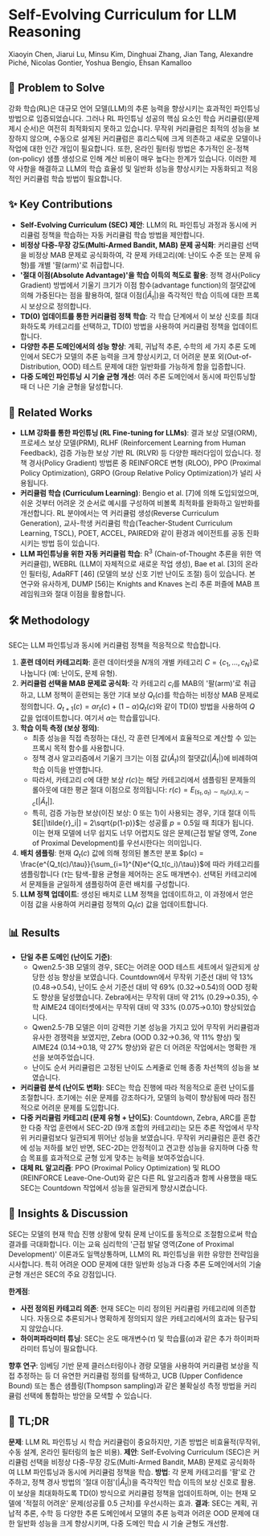 # Self-Evolving Curriculum for LLM Reasoning

Xiaoyin Chen, Jiarui Lu, Minsu Kim, Dinghuai Zhang, Jian Tang, Alexandre Piché, Nicolas Gontier, Yoshua Bengio, Ehsan Kamalloo

## 🧩 Problem to Solve

강화 학습(RL)은 대규모 언어 모델(LLM)의 추론 능력을 향상시키는 효과적인 파인튜닝 방법으로 입증되었습니다. 그러나 RL 파인튜닝 성공의 핵심 요소인 학습 커리큘럼(문제 제시 순서)은 여전히 최적화되지 못하고 있습니다. 무작위 커리큘럼은 최적의 성능을 보장하지 않으며, 수동으로 설계된 커리큘럼은 휴리스틱에 크게 의존하고 새로운 모델이나 작업에 대한 인간 개입이 필요합니다. 또한, 온라인 필터링 방법은 추가적인 온-정책(on-policy) 샘플 생성으로 인해 계산 비용이 매우 높다는 한계가 있습니다. 이러한 제약 사항을 해결하고 LLM의 학습 효율성 및 일반화 성능을 향상시키는 자동화되고 적응적인 커리큘럼 학습 방법이 필요합니다.

## ✨ Key Contributions

- **Self-Evolving Curriculum (SEC) 제안**: LLM의 RL 파인튜닝 과정과 동시에 커리큘럼 정책을 학습하는 자동 커리큘럼 학습 방법을 제안합니다.
- **비정상 다중-무장 강도(Multi-Armed Bandit, MAB) 문제 공식화**: 커리큘럼 선택을 비정상 MAB 문제로 공식화하여, 각 문제 카테고리(예: 난이도 수준 또는 문제 유형)를 개별 '팔(arm)'로 취급합니다.
- **'절대 이점(Absolute Advantage)'을 학습 이득의 척도로 활용**: 정책 경사(Policy Gradient) 방법에서 기울기 크기가 이점 함수(advantage function)의 절댓값에 의해 가중된다는 점을 활용하여, 절대 이점($|\hat{A}_t|$)을 즉각적인 학습 이득에 대한 프록시 보상으로 정의합니다.
- **TD(0) 업데이트를 통한 커리큘럼 정책 학습**: 각 학습 단계에서 이 보상 신호를 최대화하도록 카테고리를 선택하고, TD(0) 방법을 사용하여 커리큘럼 정책을 업데이트합니다.
- **다양한 추론 도메인에서의 성능 향상**: 계획, 귀납적 추론, 수학의 세 가지 추론 도메인에서 SEC가 모델의 추론 능력을 크게 향상시키고, 더 어려운 분포 외(Out-of-Distribution, OOD) 테스트 문제에 대한 일반화를 가능하게 함을 입증합니다.
- **다중 도메인 파인튜닝 시 기술 균형 개선**: 여러 추론 도메인에서 동시에 파인튜닝할 때 더 나은 기술 균형을 달성합니다.

## 📎 Related Works

- **LLM 강화를 통한 파인튜닝 (RL Fine-tuning for LLMs)**: 결과 보상 모델(ORM), 프로세스 보상 모델(PRM), RLHF (Reinforcement Learning from Human Feedback), 검증 가능한 보상 기반 RL (RLVR) 등 다양한 패러다임이 있습니다. 정책 경사(Policy Gradient) 방법론 중 REINFORCE 변형 (RLOO), PPO (Proximal Policy Optimization), GRPO (Group Relative Policy Optimization)가 널리 사용됩니다.
- **커리큘럼 학습 (Curriculum Learning)**: Bengio et al. [7]에 의해 도입되었으며, 쉬운 것부터 어려운 것 순서로 예시를 구성하여 비볼록 최적화를 완화하고 일반화를 개선합니다. RL 분야에서는 역 커리큘럼 생성(Reverse Curriculum Generation), 교사-학생 커리큘럼 학습(Teacher-Student Curriculum Learning, TSCL), POET, ACCEL, PAIRED와 같이 환경과 에이전트를 공동 진화시키는 방법 등이 있습니다.
- **LLM 파인튜닝을 위한 자동 커리큘럼 학습**: R$^{3}$ (Chain-of-Thought 추론을 위한 역 커리큘럼), WEBRL (LLM이 자체적으로 새로운 작업 생성), Bae et al. [3]의 온라인 필터링, AdaRFT [46] (모델의 보상 신호 기반 난이도 조절) 등이 있습니다. 본 연구와 유사하게, DUMP [56]는 Knights and Knaves 논리 추론 퍼즐에 MAB 프레임워크와 절대 이점을 활용합니다.

## 🛠️ Methodology

SEC는 LLM 파인튜닝과 동시에 커리큘럼 정책을 적응적으로 학습합니다.

1. **훈련 데이터 카테고리화**: 훈련 데이터셋을 $N$개의 개별 카테고리 $C = \{c_1, \ldots, c_N\}$로 나눕니다 (예: 난이도, 문제 유형).
2. **커리큘럼 선택을 MAB 문제로 공식화**: 각 카테고리 $c_i$를 MAB의 '팔(arm)'로 취급하고, LLM 정책이 훈련되는 동안 기대 보상 $Q_t(c)$를 학습하는 비정상 MAB 문제로 정의합니다. $Q_{t+1}(c) = \alpha r_t(c) + (1-\alpha)Q_t(c)$와 같이 TD(0) 방법을 사용하여 $Q$ 값을 업데이트합니다. 여기서 $\alpha$는 학습률입니다.
3. **학습 이득 측정 (보상 정의)**:
   - 최종 성능을 직접 측정하는 대신, 각 훈련 단계에서 효율적으로 계산할 수 있는 프록시 목적 함수를 사용합니다.
   - 정책 경사 알고리즘에서 기울기 크기는 이점 값($\hat{A}_t$)의 절댓값($|\hat{A}_t|$)에 비례하여 학습 이득을 반영합니다.
   - 따라서, 카테고리 $c$에 대한 보상 $r(c)$는 해당 카테고리에서 샘플링된 문제들의 롤아웃에 대한 평균 절대 이점으로 정의됩니다: $r(c) = E_{(s_t,a_t)\sim\pi_{\theta}(x_i),x_i\sim c} [|\hat{A}_t|]$.
   - 특히, 검증 가능한 보상(이진 보상: 0 또는 1)이 사용되는 경우, 기대 절대 이득 $E[|\tilde{r}_i|] = 2\sqrt{p(1-p)}$는 성공률 $p=0.5$일 때 최대가 됩니다. 이는 현재 모델에 너무 쉽지도 너무 어렵지도 않은 문제(근접 발달 영역, Zone of Proximal Development)를 우선시한다는 의미입니다.
4. **배치 샘플링**: 현재 $Q_t(c)$ 값에 의해 정의된 볼츠만 분포 $p(c) = \frac{e^{Q_t(c)/\tau}}{\sum_{i=1}^{N}e^{Q_t(c_i)/\tau}}$에 따라 카테고리를 샘플링합니다 ($\tau$는 탐색-활용 균형을 제어하는 온도 매개변수). 선택된 카테고리에서 문제들을 균일하게 샘플링하여 훈련 배치를 구성합니다.
5. **LLM 정책 업데이트**: 생성된 배치로 LLM 정책을 업데이트하고, 이 과정에서 얻은 이점 값을 사용하여 커리큘럼 정책의 $Q_t(c)$ 값을 업데이트합니다.

## 📊 Results

- **단일 추론 도메인 (난이도 기준)**:
  - Qwen2.5-3B 모델의 경우, SEC는 어려운 OOD 테스트 세트에서 일관되게 상당한 성능 향상을 보였습니다. Countdown에서 무작위 기준선 대비 약 13% (0.48$\to$0.54), 난이도 순서 기준선 대비 약 69% (0.32$\to$0.54)의 OOD 정확도 향상을 달성했습니다. Zebra에서는 무작위 대비 약 21% (0.29$\to$0.35), 수학 AIME24 데이터셋에서는 무작위 대비 약 33% (0.075$\to$0.10) 향상되었습니다.
  - Qwen2.5-7B 모델은 이미 강력한 기본 성능을 가지고 있어 무작위 커리큘럼과 유사한 경쟁력을 보였지만, Zebra (OOD 0.32$\to$0.36, 약 11% 향상) 및 AIME24 (0.14$\to$0.18, 약 27% 향상)와 같은 더 어려운 작업에서는 명확한 개선을 보여주었습니다.
  - 난이도 순서 커리큘럼은 고정된 난이도 스케줄로 인해 종종 차선책의 성능을 보였습니다.
- **커리큘럼 분석 (난이도 변화)**: SEC는 학습 진행에 따라 적응적으로 훈련 난이도를 조절합니다. 초기에는 쉬운 문제를 강조하다가, 모델의 능력이 향상됨에 따라 점진적으로 어려운 문제를 도입합니다.
- **다중 커리큘럼 카테고리 (문제 유형 + 난이도)**: Countdown, Zebra, ARC를 혼합한 다중 작업 훈련에서 SEC-2D (9개 조합의 카테고리)는 모든 추론 작업에서 무작위 커리큘럼보다 일관되게 뛰어난 성능을 보였습니다. 무작위 커리큘럼은 훈련 중간에 성능 저하를 보인 반면, SEC-2D는 안정적이고 견고한 성능을 유지하며 다중 학습 목표를 효과적으로 균형 있게 맞추는 능력을 보여주었습니다.
- **대체 RL 알고리즘**: PPO (Proximal Policy Optimization) 및 RLOO (REINFORCE Leave-One-Out)와 같은 다른 RL 알고리즘과 함께 사용했을 때도 SEC는 Countdown 작업에서 성능을 일관되게 향상시켰습니다.

## 🧠 Insights & Discussion

SEC는 모델의 현재 학습 진행 상황에 맞춰 문제 난이도를 동적으로 조절함으로써 학습 결과를 극대화합니다. 이는 교육 심리학의 '근접 발달 영역(Zone of Proximal Development)' 이론과도 일맥상통하며, LLM의 RL 파인튜닝을 위한 유망한 전략임을 시사합니다. 특히 어려운 OOD 문제에 대한 일반화 성능과 다중 추론 도메인에서의 기술 균형 개선은 SEC의 주요 강점입니다.

**한계점**:

- **사전 정의된 카테고리 의존**: 현재 SEC는 미리 정의된 커리큘럼 카테고리에 의존합니다. 자동으로 추론되거나 명확하게 정의되지 않은 카테고리에서의 효과는 탐구되지 않았습니다.
- **하이퍼파라미터 튜닝**: SEC는 온도 매개변수($\tau$) 및 학습률($\alpha$)과 같은 추가 하이퍼파라미터 튜닝이 필요합니다.

**향후 연구**: 임베딩 기반 문제 클러스터링이나 경량 모델을 사용하여 커리큘럼 보상을 직접 추정하는 등 더 유연한 커리큘럼 정의를 탐색하고, UCB (Upper Confidence Bound) 또는 톰슨 샘플링(Thompson sampling)과 같은 불확실성 측정 방법을 커리큘럼 선택에 통합하는 방안을 모색할 수 있습니다.

## 📌 TL;DR

**문제**: LLM RL 파인튜닝 시 학습 커리큘럼이 중요하지만, 기존 방법은 비효율적(무작위, 수동 설계, 온라인 필터링의 높은 비용).
**제안**: Self-Evolving Curriculum (SEC)은 커리큘럼 선택을 비정상 다중-무장 강도(Multi-Armed Bandit, MAB) 문제로 공식화하여 LLM 파인튜닝과 동시에 커리큘럼 정책을 학습.
**방법**: 각 문제 카테고리를 '팔'로 간주하고, 정책 경사 방법의 '절대 이점'($|\hat{A}_t|$)을 즉각적인 학습 이득의 보상 신호로 활용. 이 보상을 최대화하도록 TD(0) 방식으로 커리큘럼 정책을 업데이트하며, 이는 현재 모델에 '적절히 어려운' 문제(성공률 0.5 근처)를 우선시하는 효과.
**결과**: SEC는 계획, 귀납적 추론, 수학 등 다양한 추론 도메인에서 모델의 추론 능력과 어려운 OOD 문제에 대한 일반화 성능을 크게 향상시키며, 다중 도메인 학습 시 기술 균형도 개선함.
